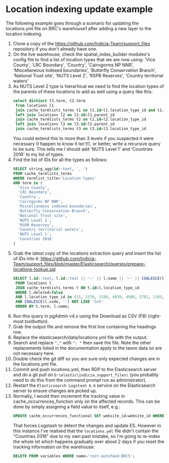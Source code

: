 # Location indexing update example

The following example goes through a scenario for updating the locations.yml file on BRC's warehouse1 after adding
a new layer to the location indexing.

1. Clone a copy of the https://github.com/Indicia-Team/support_files repository if you don't already have one.
2. On the live warehouse, check the spatial_index_builder modules's config file to find a list of location types that
   we are now using:
     'Vice County',
     'LRC Boundary',
     'Country',
     'Cairngorms NP NNR',
     'Miscellaneous indexed boundaries',
     'Butterfly Conservation Branch',
     'National Trust site',
     'NUTS Level 2',
     'RSPB Reserves',
     'Country territorial waters'
3. As NUTS Level 2 type is hierarhical we need to find the location types of the parents of these locations to add as
   well using a query like this:
   ```sql
   select distinct t3.term, t2.term
    from locations l1
    join cache_termlists_terms t1 on t1.id=l1.location_type_id and t1.term='NUTS Level 2'
    left join locations l2 on l2.id=l1.parent_id
    join cache_termlists_terms t2 on t2.id=l2.location_type_id
    left join locations l3 on l3.id=l2.parent_id
    join cache_termlists_terms t3 on t3.id=l3.location_type_id
   ```
   You could extend this to more than 3 levels if you suspected it were necessary (I happen to know it isn't!), or
   better, write a recursive query to be sure. This tells me I should add 'NUTS Level 1' and 'Countries 2016' to my list
   of types.
4. Find the list of IDs for all the types as follows:
   ```sql
   SELECT string_agg(id::text, ', ')
   FROM cache_termlists_terms
   WHERE termlist_title='Location types'
   AND term in (
     'Vice County',
     'LRC Boundary',
     'Country',
     'Cairngorms NP NNR',
     'Miscellaneous indexed boundaries',
     'Butterfly Conservation Branch',
     'National Trust site',
     'NUTS Level 2',
     'RSPB Reserves',
     'Country territorial waters',
     'NUTS Level 1',
     'Countries 2016'
   )
5. Grab the latest copy of the locations extraction query and insert the list of IDs into it:
   https://github.com/Indicia-Team/support_files/blob/master/Elasticsearch/queries/prepare-locations-lookup.sql
   ```sql
   SELECT l.id::text, l.id::text || '~' || l.name || '~' || COALESCE(l.code, '') || '~' || t.term
    FROM locations l
    JOIN cache_termlists_terms t ON t.id=l.location_type_id
    WHERE l.deleted=false
    AND l.location_type_id in (15, 1370, 2188, 4839, 4980, 5702, 1103, 2187, 14587, 16516, 16517, 17484)
    AND COALESCE(l.code, '') NOT LIKE '%+%'
    ORDER BY t.term, l.name;
   ```
6. Run this query in pgAdmin v4.x using the Download as CSV (F8) (right-most toolbutton).
7. Grab the output file and remove the first line containing the headings row.
8. Replace the elasticsearch/data/locations.yml file with the output.
9. Search and replace `","` with `": "` then save the file. Note the other replacements
   listed in the documentation apply to the taxon data so are not necessary here.
10. Double check the git diff so you are sure only expected changes are in the locations.yml file.
11. Commit and push locations.yml, then RDP to the Elasticsearch server and do a git pull on
    `D:\elastic\indicia_support_files\` (you probably need to do this from the command prompt run as administrator).
12. Restart the `Elasticsearch Logstash 6.6` service on the Elasticsearch server to ensure changes are picked up.
13. Normally, I would then increment the tracking value in cache_occurrences_function only on the affected records. This
    can be done by simply assigning a field value to itself, e.g.:
    ```sql
    UPDATE cache_occurrences_functional SET website_id=website_id WHERE location_ids && ARRAY[<location IDs];
    ```
    That forces Logstash to detect the changes and update ES. However in this instance I've realised that the
    `locations.yml` file didn't contain the "Countries 2016" due to my own past mistake, so I'm going to re-index the
    whole lot which happens gradually over about 2 days if you reset the tracking information on the warehouse:
    ```sql
    DELETE FROM variables WHERE name='rest-autofeed-BRC5';
    ```